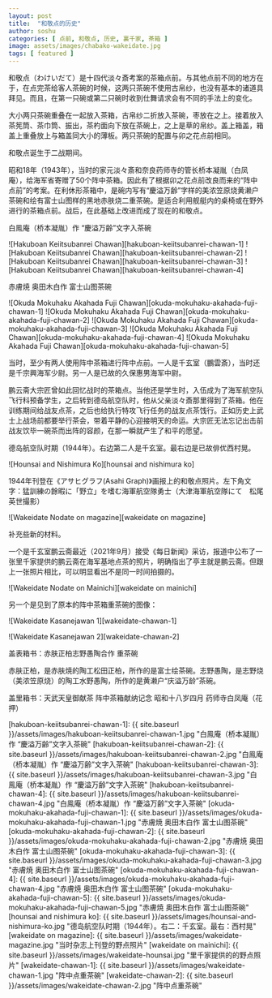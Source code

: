 ```yaml
---
layout: post
title:  "和敬点的历史"
author: soshu
categories: [ 点前, 和敬点, 历史, 裏千家, 茶箱 ]
image: assets/images/chabako-wakeidate.jpg
tags: [ featured ]
---
```


和敬点（わけいだて）是十四代淡々斎考案的茶箱点前。与其他点前不同的地方在于，在点完茶给客人茶碗的时候，这两只茶碗不使用古帛纱，也没有基本的诸道具拜见。而且，在第一只碗或第二只碗时收到仕舞请求会有不同的手法上的变化。

大小两只茶碗重叠在一起放入茶箱，古帛纱二折放入茶碗，枣放在之上。接着放入茶筅筒、茶巾筒、振出，茶杓面向下放在茶碗上，之上是草的帛纱。盖上箱盖，箱盖上重叠放上与箱盖同大小的薄板。两只茶碗的配置与卯之花点前相同。

和敬点诞生于二战期间。

昭和18年（1943年），当时的家元淡々斎和奈良药师寺的管长桥本凝胤（白凤庵），给海军省寄赠了50个阵中茶箱。因此有了根据卯之花点前改良而来的“阵中点前”的考案。在利休形茶箱中，是碗内写有“慶溢万齢”字样的美浓笠原烧黄濑户茶碗和绘有富士山图样的黑地赤肤烧二重茶碗。是适合利用舰艇内的桌椅或在野外进行的茶箱点前。战后，在此基础上改进而成了现在的和敬点。

白鳯庵（桥本凝胤）作 “慶溢万齢”文字入茶碗

![Hakuboan Keiitsubanrei Chawan][hakuboan-keiitsubanrei-chawan-1]
![Hakuboan Keiitsubanrei Chawan][hakuboan-keiitsubanrei-chawan-2]
![Hakuboan Keiitsubanrei Chawan][hakuboan-keiitsubanrei-chawan-3]
![Hakuboan Keiitsubanrei Chawan][hakuboan-keiitsubanrei-chawan-4]

赤膚焼 奥田木白作 富士山图茶碗

![Okuda Mokuhaku Akahada Fuji Chawan][okuda-mokuhaku-akahada-fuji-chawan-1]
![Okuda Mokuhaku Akahada Fuji Chawan][okuda-mokuhaku-akahada-fuji-chawan-2]
![Okuda Mokuhaku Akahada Fuji Chawan][okuda-mokuhaku-akahada-fuji-chawan-3]
![Okuda Mokuhaku Akahada Fuji Chawan][okuda-mokuhaku-akahada-fuji-chawan-4]
![Okuda Mokuhaku Akahada Fuji Chawan][okuda-mokuhaku-akahada-fuji-chawan-5]

当时，至少有两人使用阵中茶箱进行阵中点前。一人是千玄室（鵬雲斎），当时还是千宗興海军少尉。另一人是已故的久保惠男海军中尉。

鹏云斋大宗匠曾如此回忆战时的茶箱点。当他还是学生时，入伍成为了海军航空队飞行科预备学生，之后转到德岛航空队时，他从父亲淡々斎那里得到了茶箱。他在训练期间给战友点茶，之后也给执行特攻飞行任务的战友点茶饯行。正如历史上武士上战场前都要举行茶会，带着平静的心迎接明天的命运。大宗匠无法忘记出击前战友饮毕一碗茶而出阵的容颜，在那一瞬就产生了和平的愿望。

德岛航空队时期（1944年）。右边第二人是千玄室。最右边是已故俳优西村晃。

![Hounsai and Nishimura Ko][hounsai and nishimura ko]

1944年刊登在《アサヒグラフ(Asahi Graph)》画报上的和敬点照片。左下角文字：猛訓練の餘暇に「野立」を嗜む海軍航空隊勇士（大津海軍航空隊にて　松尾英世撮影）

![Wakeidate Nodate on magazine][wakeidate on magazine]

补充些新的材料。

一个是千玄室鹏云斋最近（2021年9月）接受《每日新闻》采访，报道中公布了一张里千家提供的鹏云斋在海军基地点茶的照片，明确指出了亭主就是鹏云斋。但跟上一张照片相比，可以明显看出不是同一时间拍摄的。

![Wakeidate Nodate on Mainichi][wakeidate on mainichi]

另一个是见到了原本的阵中茶箱重茶碗的图像：

![Wakeidate Kasanejawan 1][wakeidate-chawan-1]

![Wakeidate Kasanejawan 2][wakeidate-chawan-2]

盖表箱书：赤肤正柏志野愚陶合作 重茶碗

赤肤正柏，是赤肤焼的陶工松田正柏，所作的是富士绘茶碗。志野愚陶，是志野烧（美浓笠原烧）的陶工水野愚陶，所作的是黄濑户“庆溢万龄”茶碗。

盖里箱书：天武天皇御献茶 阵中茶箱献纳记念 昭和十八岁四月 药师寺白凤庵（花押）

[hakuboan-keiitsubanrei-chawan-1]: {{ site.baseurl }}/assets/images/hakuboan-keiitsubanrei-chawan-1.jpg "白鳯庵（桥本凝胤）作 “慶溢万齢”文字入茶碗"
[hakuboan-keiitsubanrei-chawan-2]: {{ site.baseurl }}/assets/images/hakuboan-keiitsubanrei-chawan-2.jpg "白鳯庵（桥本凝胤）作 “慶溢万齢”文字入茶碗"
[hakuboan-keiitsubanrei-chawan-3]: {{ site.baseurl }}/assets/images/hakuboan-keiitsubanrei-chawan-3.jpg "白鳯庵（桥本凝胤）作 “慶溢万齢”文字入茶碗"
[hakuboan-keiitsubanrei-chawan-4]: {{ site.baseurl }}/assets/images/hakuboan-keiitsubanrei-chawan-4.jpg "白鳯庵（桥本凝胤）作 “慶溢万齢”文字入茶碗"
[okuda-mokuhaku-akahada-fuji-chawan-1]: {{ site.baseurl }}/assets/images/okuda-mokuhaku-akahada-fuji-chawan-1.jpg "赤膚焼 奥田木白作 富士山图茶碗"
[okuda-mokuhaku-akahada-fuji-chawan-2]: {{ site.baseurl }}/assets/images/okuda-mokuhaku-akahada-fuji-chawan-2.jpg "赤膚焼 奥田木白作 富士山图茶碗"
[okuda-mokuhaku-akahada-fuji-chawan-3]: {{ site.baseurl }}/assets/images/okuda-mokuhaku-akahada-fuji-chawan-3.jpg "赤膚焼 奥田木白作 富士山图茶碗"
[okuda-mokuhaku-akahada-fuji-chawan-4]: {{ site.baseurl }}/assets/images/okuda-mokuhaku-akahada-fuji-chawan-4.jpg "赤膚焼 奥田木白作 富士山图茶碗"
[okuda-mokuhaku-akahada-fuji-chawan-5]: {{ site.baseurl }}/assets/images/okuda-mokuhaku-akahada-fuji-chawan-5.jpg "赤膚焼 奥田木白作 富士山图茶碗"
[hounsai and nishimura ko]: {{ site.baseurl }}/assets/images/hounsai-and-nishimura-ko.jpg "德岛航空队时期（1944年）。右二：千玄室。最右：西村晃"
[wakeidate on magazine]: {{ site.baseurl }}/assets/images/wakeidate-magazine.jpg "当时杂志上刊登的野点照片"
[wakeidate on mainichi]: {{ site.baseurl }}/assets/images/wakeidate-hounsai.jpg "里千家提供的的野点照片"
[wakeidate-chawan-1]: {{ site.baseurl }}/assets/images/wakeidate-chawan-1.jpg "阵中点重茶碗"
[wakeidate-chawan-2]: {{ site.baseurl }}/assets/images/wakeidate-chawan-2.jpg "阵中点重茶碗"
